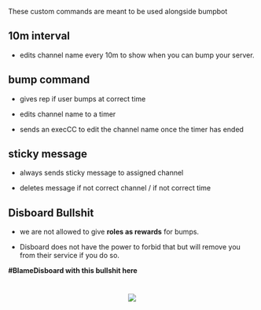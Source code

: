 





These custom commands are meant to be used alongside bumpbot

## 10m interval

- edits channel name every 10m to show when you can bump your server.

## bump command

- gives rep if user bumps at correct time

- edits channel name to a timer

- sends an execCC to edit the channel name once the timer has ended

## sticky message

- always sends sticky message to assigned channel

- deletes message if not correct channel / if not correct time

## Disboard Bullshit
- we are not allowed to give __roles as rewards__ for bumps.  

- Disboard does not have the power to forbid that but will remove you from their service if you do so.

**#BlameDisboard with this bullshit here**


<h1 align="center"><img src="https://i.imgur.com/WUL0zgc.png"></img></h1>






